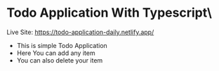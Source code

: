 # Todo Application With Typescript\

Live Site: https://todo-application-daily.netlify.app/

* This is simple Todo Application
* Here You can add any item
* You can also delete your item
